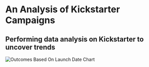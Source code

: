 # An Analysis of Kickstarter Campaigns
Performing data analysis on Kickstarter to uncover trends
---
![Outcomes Based On Launch Date Chart](<img width="311" alt="Outcomes Based On Launch Date Chart" src="https://user-images.githubusercontent.com/105998378/172029269-9159f5fb-9d94-4a0f-8383-2a58ae64217c.png">)
